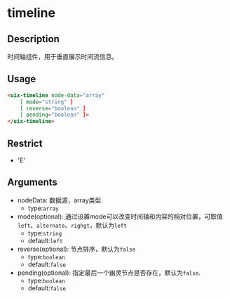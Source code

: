 # timeline
## Description

时间轴组件，用于垂直展示时间流信息。

## Usage

``` html
<uix-timeline node-data="array"
    [ mode="string" ]
    [ reverse="boolean" ]
    [ pending="boolean" ]>
</uix-timeline>
```
## Restrict
- 'E'

## Arguments

- nodeData: 数据源，array类型.
    - type:`array`
- mode(optional): 通过设置mode可以改变时间轴和内容的相对位置，可取值`left`、`alternate`、`righgt`，默认为`left`
    - type:`string`
    - default:`left`
- reverse(optional): 节点排序，默认为`false`
    - type:`boolean`
    - default:`false`
- pending(optional): 指定最后一个幽灵节点是否存在，默认为`false`.
    - type:`boolean`
    - default:`false`